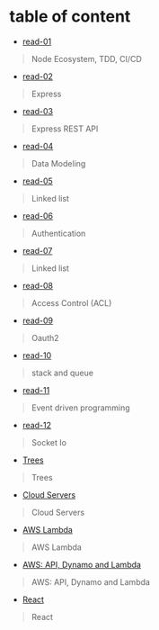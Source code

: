 # table of content

* [read-01](https://motasemalsqoor.github.io/reading-notes/401/read-1) 
> Node Ecosystem, TDD, CI/CD

* [read-02](https://motasemalsqoor.github.io/reading-notes/401/read-2) 
> Express

* [read-03](https://motasemalsqoor.github.io/reading-notes/401/read-3) 
> Express REST API

* [read-04](https://motasemalsqoor.github.io/reading-notes/401/read-4) 
> Data Modeling

* [read-05](https://motasemalsqoor.github.io/reading-notes/401/read-5) 
> Linked list

* [read-06](https://motasemalsqoor.github.io/reading-notes/401/read-6) 
> Authentication

* [read-07](https://motasemalsqoor.github.io/reading-notes/401/read-7) 
> Linked list

* [read-08](https://motasemalsqoor.github.io/reading-notes/401/read-8) 
> Access Control (ACL)

* [read-09](https://motasemalsqoor.github.io/reading-notes/401/read-9) 
> Oauth2

* [read-10](https://motasemalsqoor.github.io/reading-notes/401/read-10) 
> stack and queue

* [read-11](https://motasemalsqoor.github.io/reading-notes/401/read-11) 
> Event driven programming

* [read-12](https://motasemalsqoor.github.io/reading-notes/401/read-12) 
> Socket Io

* [Trees](https://motasemalsqoor.github.io/reading-notes/401/trees)
> Trees

* [Cloud Servers](https://motasemalsqoor.github.io/reading-notes/401/read-16)
> Cloud Servers

* [AWS Lambda](https://motasemalsqoor.github.io/reading-notes/401/read-17)
> AWS Lambda

* [AWS: API, Dynamo and Lambda](https://motasemalsqoor.github.io/reading-notes/401/read-18)
> AWS: API, Dynamo and Lambda

* [React](https://motasemalsqoor.github.io/reading-notes/401/read-26)
> React
